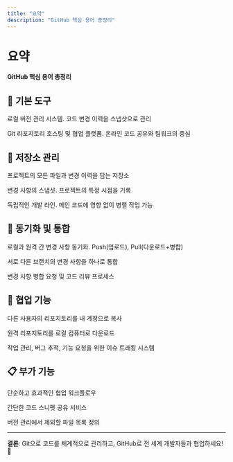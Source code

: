 ```yaml
---
title: "요약"
description: "GitHub 핵심 용어 총정리"
---
```


# 요약

**GitHub 핵심 용어 총정리**

## 🔧 기본 도구

로컬 버전 관리 시스템. 코드 변경 이력을 스냅샷으로 관리

Git 리포지토리 호스팅 및 협업 플랫폼. 온라인 코드 공유와 팀워크의 중심

## 📁 저장소 관리

프로젝트의 모든 파일과 변경 이력을 담는 저장소

변경 사항의 스냅샷. 프로젝트의 특정 시점을 기록

독립적인 개발 라인. 메인 코드에 영향 없이 병렬 작업 가능

## 🔄 동기화 및 통합

로컬과 원격 간 변경 사항 동기화. Push(업로드), Pull(다운로드+병합)

서로 다른 브랜치의 변경 사항을 하나로 통합

변경 사항 병합 요청 및 코드 리뷰 프로세스

## 🤝 협업 기능

다른 사용자의 리포지토리를 내 계정으로 복사

원격 리포지토리를 로컬 컴퓨터로 다운로드

작업 관리, 버그 추적, 기능 요청을 위한 이슈 트래킹 시스템

## 📋 부가 기능

단순하고 효과적인 협업 워크플로우

간단한 코드 스니펫 공유 서비스

버전 관리에서 제외할 파일 목록 정의

---

**결론**: Git으로 코드를 체계적으로 관리하고, GitHub로 전 세계 개발자들과 협업하세요! 🚀
